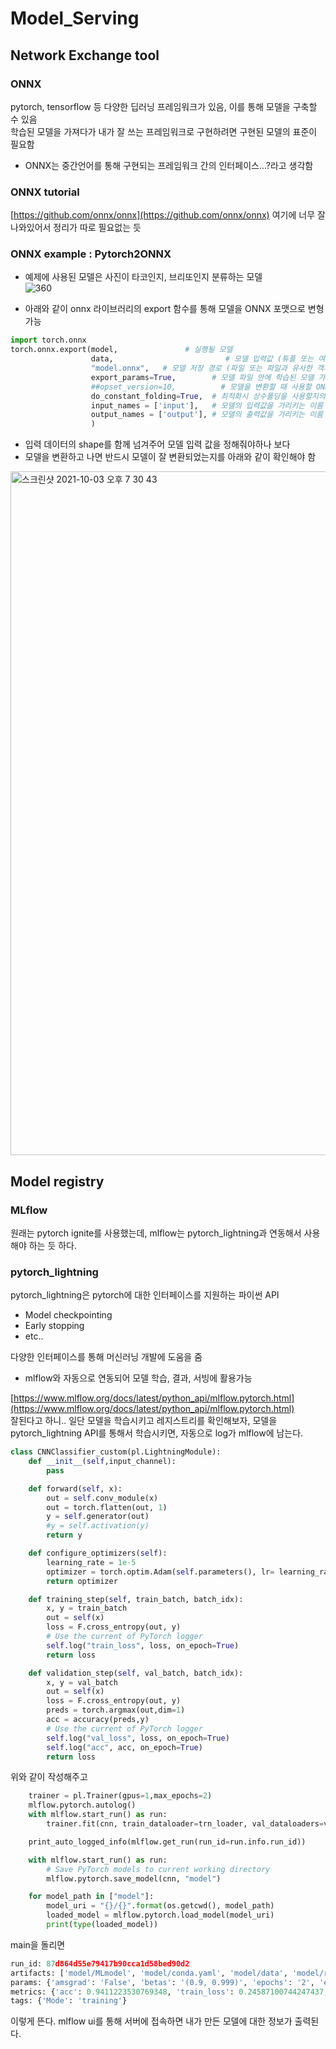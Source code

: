 # Model_Serving

## Network Exchange tool 
### ONNX
pytorch, tensorflow 등 다양한 딥러닝 프레임워크가 있음, 이를 통해 모델을 구축할 수 있음 <br/>
학습된 모델을 가져다가 내가 잘 쓰는 프레임워크로 구현하려면 구현된 모델의 표준이 필요함 
  - ONNX는 중간언어를 통해 구현되는 프레임워크 간의 인터페이스...?라고 생각함
  
### ONNX tutorial 
[https://github.com/onnx/onnx](https://github.com/onnx/onnx) 여기에 너무 잘 나와있어서 정리가 따로 필요없는 듯

### ONNX example : Pytorch2ONNX
- 예제에 사용된 모델은 사진이 타코인지, 브리또인지 분류하는 모델 <br/>
![360](https://user-images.githubusercontent.com/45285053/135749903-e6b7fb9c-96cc-4aea-950b-5c1b9752fd16.jpg)

- 아래와 같이 onnx 라이브러리의 export 함수를 통해 모델을 ONNX 포맷으로 변형가능 <br/>

```python
import torch.onnx
torch.onnx.export(model,               # 실행될 모델
                  data,                         # 모델 입력값 (튜플 또는 여러 입력값들도 가능)
                  "model.onnx",   # 모델 저장 경로 (파일 또는 파일과 유사한 객체 모두 가능)
                  export_params=True,        # 모델 파일 안에 학습된 모델 가중치를 저장할지의 여부
                  ##opset_version=10,          # 모델을 변환할 때 사용할 ONNX 버전
                  do_constant_folding=True,  # 최적화시 상수폴딩을 사용할지의 여부
                  input_names = ['input'],   # 모델의 입력값을 가리키는 이름
                  output_names = ['output'], # 모델의 출력값을 가리키는 이름
                  )
```

- 입력 데이터의 shape를 함께 넘겨주어 모델 입력 값을 정해줘야하나 보다 <br/>
- 모델을 변환하고 나면 반드시 모델이 잘 변환되었는지를 아래와 같이 확인해야 함 <br/>

<img width="1094" alt="스크린샷 2021-10-03 오후 7 30 43" src="https://user-images.githubusercontent.com/45285053/135749783-2f8c64af-f9e2-4dca-9797-1aa34b4b4dc5.png">
<br/>


## Model registry 
### MLflow
원래는 pytorch ignite를 사용했는데, mlflow는 pytorch_lightning과 연동해서 사용해야 하는 듯 하다.<br/>

### pytorch_lightning
pytorch_lightning은 pytorch에 대한 인터페이스를 지원하는 파이썬 API
- Model checkpointing
- Early stopping
- etc..

다양한 인터페이스를 통해 머신러닝 개발에 도움을 줌<br/>
+ mlflow와 자동으로 연동되어 모델 학습, 결과, 서빙에 활용가능<br/>

[https://www.mlflow.org/docs/latest/python_api/mlflow.pytorch.html](https://www.mlflow.org/docs/latest/python_api/mlflow.pytorch.html)<br/>
잘된다고 하니.. 일단 모델을 학습시키고 레지스트리를 확인해보자, 모델을 pytorch_lightning API를 통해서 학습시키면, 자동으로 log가 mlflow에 남는다. 

```python
class CNNClassifier_custom(pl.LightningModule):
    def __init__(self,input_channel):
        pass

    def forward(self, x):
        out = self.conv_module(x)
        out = torch.flatten(out, 1)
        y = self.generator(out)
        #y = self.activation(y)
        return y

    def configure_optimizers(self):
        learning_rate = 1e-5
        optimizer = torch.optim.Adam(self.parameters(), lr= learning_rate)
        return optimizer

    def training_step(self, train_batch, batch_idx):
        x, y = train_batch
        out = self(x)
        loss = F.cross_entropy(out, y)
        # Use the current of PyTorch logger
        self.log("train_loss", loss, on_epoch=True)
        return loss

    def validation_step(self, val_batch, batch_idx):
        x, y = val_batch
        out = self(x)
        loss = F.cross_entropy(out, y)
        preds = torch.argmax(out,dim=1)
        acc = accuracy(preds,y)
        # Use the current of PyTorch logger
        self.log("val_loss", loss, on_epoch=True)
        self.log("acc", acc, on_epoch=True)
        return loss
```

위와 같이 작성해주고 <br/>

```python
    trainer = pl.Trainer(gpus=1,max_epochs=2)
    mlflow.pytorch.autolog()
    with mlflow.start_run() as run:
        trainer.fit(cnn, train_dataloader=trn_loader, val_dataloaders=val_loader)

    print_auto_logged_info(mlflow.get_run(run_id=run.info.run_id))

    with mlflow.start_run() as run:
        # Save PyTorch models to current working directory
        mlflow.pytorch.save_model(cnn, "model")

    for model_path in ["model"]:
        model_uri = "{}/{}".format(os.getcwd(), model_path)
        loaded_model = mlflow.pytorch.load_model(model_uri)
        print(type(loaded_model))
```

main을 돌리면

```python
run_id: 87d864d55e79417b90cca1d58bed90d2
artifacts: ['model/MLmodel', 'model/conda.yaml', 'model/data', 'model/requirements.txt']
params: {'amsgrad': 'False', 'betas': '(0.9, 0.999)', 'epochs': '2', 'eps': '1e-08', 'lr': '1e-05', 'optimizer_name': 'Adam', 'weight_decay': '0'}
metrics: {'acc': 0.9411223530769348, 'train_loss': 0.24587100744247437, 'train_loss_epoch': 0.24587100744247437, 'train_loss_step': 0.16865096986293793, 'val_loss': 0.2339341789484024}
tags: {'Mode': 'training'}
```

이렇게 뜬다. mlflow ui를 통해 서버에 접속하면 내가 만든 모델에 대한 정보가 출력된다. 
